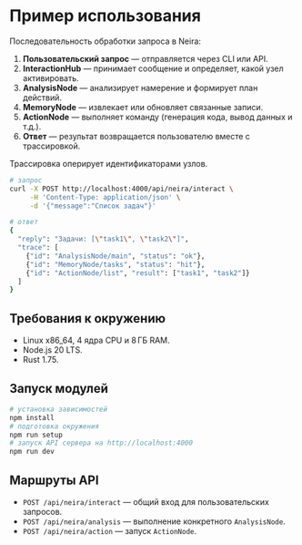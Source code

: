 # Пример использования

Последовательность обработки запроса в Neira:

1. **Пользовательский запрос** — отправляется через CLI или API.
2. **InteractionHub** — принимает сообщение и определяет, какой узел активировать.
3. **AnalysisNode** — анализирует намерение и формирует план действий.
4. **MemoryNode** — извлекает или обновляет связанные записи.
5. **ActionNode** — выполняет команду (генерация кода, вывод данных и т.д.).
6. **Ответ** — результат возвращается пользователю вместе с трассировкой.

Трассировка оперирует идентификаторами узлов.

```bash
# запрос
curl -X POST http://localhost:4000/api/neira/interact \
     -H 'Content-Type: application/json' \
     -d '{"message":"Список задач"}'

# ответ
{
  "reply": "Задачи: [\"task1\", \"task2\"]",
  "trace": [
    {"id": "AnalysisNode/main", "status": "ok"},
    {"id": "MemoryNode/tasks", "status": "hit"},
    {"id": "ActionNode/list", "result": ["task1", "task2"]}
  ]
}
```

## Требования к окружению

- Linux x86_64, 4 ядра CPU и 8 ГБ RAM.
- Node.js 20 LTS.
- Rust 1.75.

## Запуск модулей

```bash
# установка зависимостей
npm install
# подготовка окружения
npm run setup
# запуск API сервера на http://localhost:4000
npm run dev
```

## Маршруты API

- `POST /api/neira/interact` — общий вход для пользовательских запросов.
- `POST /api/neira/analysis` — выполнение конкретного `AnalysisNode`.
- `POST /api/neira/action` — запуск `ActionNode`.
